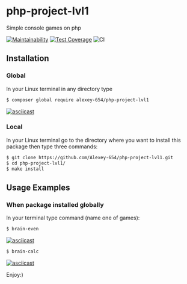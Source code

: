 # php-project-lvl1
Simple console games on php

[![Maintainability](https://api.codeclimate.com/v1/badges/b9574ac0699a8c0cf25c/maintainability)](https://codeclimate.com/github/Alexey-654/php-project-lvl1/maintainability)
[![Test Coverage](https://api.codeclimate.com/v1/badges/b9574ac0699a8c0cf25c/test_coverage)](https://codeclimate.com/github/Alexey-654/php-project-lvl1/test_coverage)
![CI](https://github.com/Alexey-654/php-project-lvl1/workflows/CI/badge.svg)

## Installation
### Global
In your Linux terminal in any directory type
```bash
$ composer global require alexey-654/php-project-lvl1
```
[![asciicast](https://asciinema.org/a/1gnWTcbRcybYk0NzBMJMqdiAk.svg)](https://asciinema.org/a/1gnWTcbRcybYk0NzBMJMqdiAk)

### Local
In your Linux terminal go to the directory where you want to install this package then type three commands:
```bash
$ git clone https://github.com/Alexey-654/php-project-lvl1.git
$ cd php-project-lvl1/
$ make install
```

## Usage Examples
### When package installed globally
In your terminal type command (name one of games):
```bash
$ brain-even
```
[![asciicast](https://asciinema.org/a/JPtHHwQrvSCUzS4PZVl5fEYMo.svg)](https://asciinema.org/a/JPtHHwQrvSCUzS4PZVl5fEYMo)

```bash
$ brain-calc
```
[![asciicast](https://asciinema.org/a/lWtVlbWzTrUpWVQ2dOWCrNFQG.svg)](https://asciinema.org/a/lWtVlbWzTrUpWVQ2dOWCrNFQG)

Enjoy:)